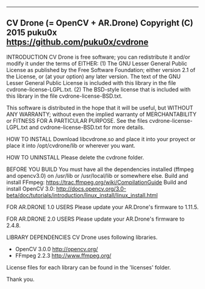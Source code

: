 -----------------------------------------------------------------
 CV Drone (= OpenCV + AR.Drone)
 Copyright (C) 2015 puku0x
 https://github.com/puku0x/cvdrone
-----------------------------------------------------------------

INTRODUCTION
  CV Drone is free software; you can redistribute it and/or
  modify it under the terms of EITHER:
   (1) The GNU Lesser General Public License as published by the Free
       Software Foundation; either version 2.1 of the License, or (at
       your option) any later version. The text of the GNU Lesser
       General Public License is included with this library in the
       file cvdrone-license-LGPL.txt.
   (2) The BSD-style license that is included with this library in
       the file cvdrone-license-BSD.txt.

  This software is distributed in the hope that it will be useful,
  but WITHOUT ANY WARRANTY; without even the implied warranty of
  MERCHANTABILITY or FITNESS FOR A PARTICULAR PURPOSE. See the files
  cvdrone-license-LGPL.txt and cvdrone-license-BSD.txt for more details.

HOW TO INSTALL
   Download libcvdrone.so and place it into your proyect or place it into /opt/cvdrone/lib or wherever you want.

HOW TO UNINSTALL
  Please delete the cvdrone folder.

BEFORE YOU BUILD
  You must have all the dependencies installed (ffmpeg and opencv3.0) on /usr/lib or /usr/local/lib or somewhere else.
  Build and install FFmpeg: https://trac.ffmpeg.org/wiki/CompilationGuide
  Build and install OpenCV 3.0: http://docs.opencv.org/3.0-beta/doc/tutorials/introduction/linux_install/linux_install.html

FOR AR.DRONE 1.0 USERS
  Please update your AR.Drone's firmware to 1.11.5.

FOR AR.DRONE 2.0 USERS
  Please update your AR.Drone's firmware to 2.4.8.

LIBRARY DEPENDENCIES
  CV Drone uses following libraries.
  - OpenCV 3.0.0 <BSD license>
    http://opencv.org/
  - FFmpeg 2.2.3 <LGPL v2.1 license>
    http://www.ffmpeg.org/

  License files for each library can be found in the 'licenses' folder.

Thank you.